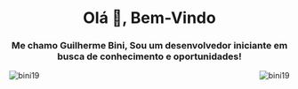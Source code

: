 <h1 align="center">Olá 👋, Bem-Vindo</h1>
<h3 align="center">Me chamo Guilherme Bini, Sou um desenvolvedor iniciante em busca de conhecimento e oportunidades!</h3>

<p><img align="left" src="https://github-readme-stats.vercel.app/api/top-langs?username=bini19&show_icons=true&locale=en&layout=compact" alt="bini19" /></p>

<p><img align="right" src="https://github-readme-stats.vercel.app/api?username=bini19&show_icons=true&locale=en" alt="bini19" /></p>
